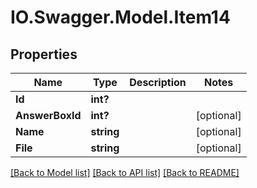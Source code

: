 # IO.Swagger.Model.Item14
## Properties

Name | Type | Description | Notes
------------ | ------------- | ------------- | -------------
**Id** | **int?** |  | 
**AnswerBoxId** | **int?** |  | [optional] 
**Name** | **string** |  | [optional] 
**File** | **string** |  | [optional] 

[[Back to Model list]](../README.md#documentation-for-models) [[Back to API list]](../README.md#documentation-for-api-endpoints) [[Back to README]](../README.md)

